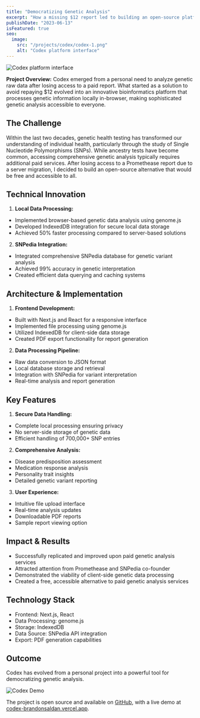 ```yaml
---
title: "Democratizing Genetic Analysis"
excerpt: "How a missing $12 report led to building an open-source platform for genetic analysis, attracting attention from industry pioneers."
publishDate: "2023-06-13"
isFeatured: true
seo:
  image:
    src: "/projects/codex/codex-1.png"
    alt: "Codex platform interface"
---
```


![Codex platform interface](/projects/codex/codex-1.png)

**Project Overview:**
Codex emerged from a personal need to analyze genetic raw data after losing access to a paid report. What started as a solution to avoid repaying $12 evolved into an innovative bioinformatics platform that processes genetic information locally in-browser, making sophisticated genetic analysis accessible to everyone.

## The Challenge

Within the last two decades, genetic health testing has transformed our understanding of individual health, particularly through the study of Single Nucleotide Polymorphisms (SNPs). While ancestry tests have become common, accessing comprehensive genetic analysis typically requires additional paid services. After losing access to a Promethease report due to a server migration, I decided to build an open-source alternative that would be free and accessible to all.

## Technical Innovation

1. **Local Data Processing:**

- Implemented browser-based genetic data analysis using genome.js
- Developed IndexedDB integration for secure local data storage
- Achieved 50% faster processing compared to server-based solutions

2. **SNPedia Integration:**

- Integrated comprehensive SNPedia database for genetic variant analysis
- Achieved 99% accuracy in genetic interpretation
- Created efficient data querying and caching systems

## Architecture & Implementation

1. **Frontend Development:**

- Built with Next.js and React for a responsive interface
- Implemented file processing using genome.js
- Utilized IndexedDB for client-side data storage
- Created PDF export functionality for report generation

2. **Data Processing Pipeline:**

- Raw data conversion to JSON format
- Local database storage and retrieval
- Integration with SNPedia for variant interpretation
- Real-time analysis and report generation

## Key Features

1. **Secure Data Handling:**

- Complete local processing ensuring privacy
- No server-side storage of genetic data
- Efficient handling of 700,000+ SNP entries

2. **Comprehensive Analysis:**

- Disease predisposition assessment
- Medication response analysis
- Personality trait insights
- Detailed genetic variant reporting

3. **User Experience:**

- Intuitive file upload interface
- Real-time analysis updates
- Downloadable PDF reports
- Sample report viewing option

## Impact & Results

- Successfully replicated and improved upon paid genetic analysis services
- Attracted attention from Promethease and SNPedia co-founder
- Demonstrated the viability of client-side genetic data processing
- Created a free, accessible alternative to paid genetic analysis services

## Technology Stack

- Frontend: Next.js, React
- Data Processing: genome.js
- Storage: IndexedDB
- Data Source: SNPedia API integration
- Export: PDF generation capabilities

## Outcome

Codex has evolved from a personal project into a powerful tool for democratizing genetic analysis.

![Codex Demo](https://raw.githubusercontent.com/brandonsaldan/codex/main/public/images/genecodex.gif)

The project is open source and available on [GitHub](https://github.com/brandonsaldan/codex), with a live demo at [codex-brandonsaldan.vercel.app](https://codex-brandonsaldan.vercel.app/).
